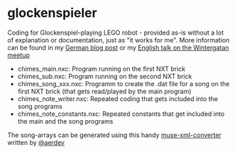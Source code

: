 # glockenspieler
Coding for Glockenspiel-playing LEGO robot - provided as-is without a lot of explanation or documentation, just as "it works for me".
More information can be found in my [German blog post](https://www.brickup.de/2023/glockenspieler) or my [English talk on the Wintergatan meetup](https://www.youtube.com/watch?v=1wKk3kyaDLg&t=16255s)

- chimes_main.nxc: Program running on the first NXT brick
- chimes_sub.nxc: Program running on the second NXT brick
- chimes_song_xxx.nxc: Programm to create the .dat file for a song on the first NXT brick (that gets read/played by the main program)
- chimes_note_writer.nxc: Repeated coding that gets included into the song programs
- chimes_note_constants.nxc: Repeated constants that get included into the main and the song programs

The song-arrays can be generated using this handy [muse-xml-converter](https://github.com/brickup-de/glockenspieler-muse-converter) written by [@aerdev](https://github.com/EAR-Development)